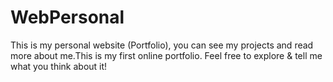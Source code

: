 # WebPersonal

This is my personal website (Portfolio), you can see my projects and read more about me.This is my first online portfolio. Feel free to explore & tell me what you think about it! 
